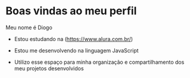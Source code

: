 # Boas vindas ao meu perfil

Meu nome é Diogo

- Estou estudando na (https://www.alura.com.br/)

- Estou me desenvolvendo na linguagem JavaScript

- Utilizo esse espaço para minha organização e compartilhamento dos meu projetos desenvolvidos
